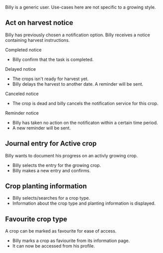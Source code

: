 Billy is a generic user. Use-cases here are not specific to a growing style.

## Act on harvest notice
 Billy has previously chosen a notification option.
 Billy receives a notice containing harvest instructions.

Completed notice
* Billy confirm that the task is completed.

Delayed notice
* The crops isn't ready for harvest yet.
* Billy delays the harvest to another date. A reminder will be sent.

Canceled notice
* The crop is dead and billy cancels the notification service for this crop.

Reminder notice
* Billy has taken no action on the notificaton within a certain time period.
* A new reminder will be sent.

## Journal entry for Active crop
Billy wants to document his progress on an activly growing crop.

* Billy selects the entry for the growing crop.
* Billy makes a new entry and confirms.

## Crop planting information

* Billy selects/searches for a crop type.
* Information about the crop type and planting information is displayed.

## Favourite crop type
A crop can be marked as favourite for ease of access.

* Billy marks a crop as faviourite from its information page.
* It can now be accessed from his profile.

